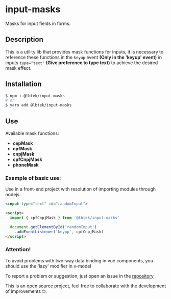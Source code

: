 # input-masks
Masks for input fields in forms.

## Description
This is a utility lib that provides mask functions for inputs, it is necessary to reference these functions in the `keyup` event **(Only in the 'keyup' event)** in inputs `type="text"` **(Give preference to type text)** to achieve the desired mask effect.

## Installation
```bash
$ npm i @lbtek/input-masks
# or
$ yarn add @lbtek/input-masks
```

## Use
Available mask functions:

- **cepMask**
- **cpfMask**
- **cnpjMask**
- **cpfCnpjMask**
- **phoneMask**

### Example of basic use:

Use in a front-end project with resolution of importing modules through nodejs.
```html
<input type="text" id="randomInput">

<script>
  import { cpfCnpjMask } from '@lbtek/input-masks'

  document.getElementById('randomInput')
    .addEventListener('keyup', cpfCnpjMask)
</script>
```

### Attention!

To avoid problems with two-way data binding in vue components, you should use the 'lazy' modifier in v-model

To report a problem or suggestion, just open an issue in the [repository](https://github.com/LBtek/input-masks/issues)

This is an open source project, feel free to collaborate with the development of improvements 🤓.

